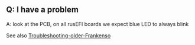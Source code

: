 ## Q: I have a problem

A: look at the PCB, on all rusEFI boards we expect blue LED to always blink



See also [Troubleshooting-older-Frankenso](Troubleshooting-older-Frankenso)